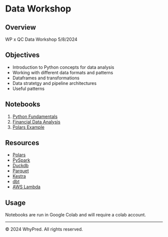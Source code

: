 # Data Workshop



## Overview
WP x QC Data Workshop 5/8/2024

## Objectives
- Introduction to Python concepts for data analysis
- Working with different data formats and patterns
- Dataframes and transformations
- Data stratetgy and pipeline architectures
- Useful patterns

## Notebooks
1. [Python Fundamentals](https://colab.research.google.com/drive/1rnYK2BGTUoq3k-AL1TeeHHhYUTv_pkxY?usp=sharing)
2. [Financial Data Analysis](https://colab.research.google.com/drive/18EaQZJxIvk2mb7PpJXDZjqKWba6TVSXY?usp=sharing)
3. [Polars Example](https://colab.research.google.com/drive/1UeKejdDwVJgmETr4junWtEtvuqx2RigV?usp=sharing)
   
## Resources
- [Polars](https://pola.rs/)
- [PySpark](https://www.databricks.com/glossary/pyspark)
- [Duckdb](https://duckdb.org/docs/)
- [Parquet](https://parquet.apache.org/docs/)
- [Kestra](https://kestra.io/)
- [dbt](https://www.getdbt.com/product/what-is-dbt)
- [AWS Lambda](https://aws.amazon.com/lambda/)
  
## Usage
Notebooks are run in Google Colab and will require a colab account.

---
© 2024 WhyPred. All rights reserved.

